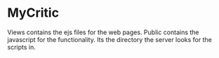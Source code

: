 # MyCritic

Views contains the ejs files for the web pages.
Public contains the javascript for the functionality. Its the directory the server looks for the scripts in. 
